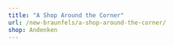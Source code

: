 ```yaml
---
title: "A Shop Around the Corner"
url: /new-braunfels/a-shop-around-the-corner/
shop: Andenken
---
```

